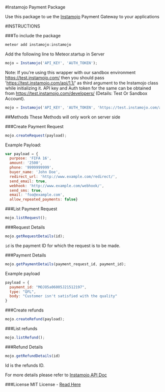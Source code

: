 #Instamojo Payment Package

Use this package to ue the [Instamojo](https://imjo.in/NvQhd) Payment Gateway to your applications


#INSTRUCTIONS

###To include the package
```javascript
meteor add instamojo:instamojo
```

Add the following line to Meteor.startup in Server
```javascript
mojo = Instamojo('API_KEY', 'AUTH_TOKEN');
```

Note: If you're using this wrapper with our sandbox environment https://test.instamojo.com/ then you should pass 'https://test.instamojo.com/api/1.1/' as third argument to the Instamojo class while initializing it. API key and Auth token for the same can be obtained from https://test.instamojo.com/developers/ (Details: Test Or Sandbox Account).

```javascript
mojo = Instamojo('API_KEY', 'AUTH_TOKEN', 'https://test.instamojo.com/api/1.1/');
```

##Methods
These Methods will only work on server side

###Create Payment Request
```javascript
mojo.createRequest(payload);
```
Example Payload:
```javascript
var payload = {
  purpose: 'FIFA 16',
  amount: '2500',
  phone: '9999999999',
  buyer_name: 'John Doe',
  redirect_url: 'http://www.example.com/redirect/',
  send_email: true,
  webhook: 'http://www.example.com/webhook/',
  send_sms: true,
  email: 'foo@example.com',
  allow_repeated_payments: false}
  ```

###List Payment Request
```javascript
mojo.listRequest();
```


###Request Details
```javascript
mojo.getRequestDetails(id);
```
`id` is the payment ID for which the request is to be made.


###Payment Details

```javascript
mojo.getPaymentDetails(payment_request_id, payment_id);
```
Example payload
```javascript
payload = {
  payment_id: "MOJO5a06005J21512197",
  type: "QFL",
  body: "Customer isn't satisfied with the quality"
}
```

###Create refunds
```javascript
mojo.createRefund(payload);
```

###List refunds
```javascript
mojo.listRefund();
```

###Refund Details
```javascript
mojo.getRefundDetails(id)
```
Id is the refunds ID.

For more details please refer to [Instamojo API Doc](https://docs.instamojo.com/v1.1/docs)



###License 
MIT License - [Read Here](https://github.com/instamojo/meteorJS-instamojo/blob/master/license.md)
